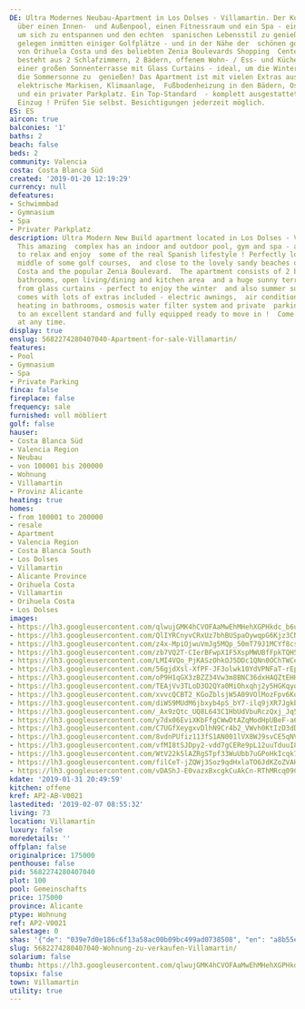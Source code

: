 ```yaml
---
DE: Ultra Modernes Neubau-Apartment in Los Dolses - Villamartin. Der Komplex verfügt
  über einen Innen-  und Außenpool, einen Fitnessraum und ein Spa - ein idealer Ort,
  um sich zu entspannen und den echten  spanischen Lebensstil zu genießen ! Perfekt
  gelegen inmitten einiger Golfplätze - und in der Nähe der  schönen goldgelben Sandstrände
  von Orihuela Costa und des beliebten Zenia Boulevards Shopping  Centers. Die Wohnung
  besteht aus 2 Schlafzimmern, 2 Bädern, offenem Wohn- / Ess- und Küchenbereich  und
  einer großen Sonnenterrasse mit Glass Curtains - ideal, um die Winter- und auch
  die Sommersonne zu  genießen! Das Apartment ist mit vielen Extras ausgestattet -
  elektrische Markisen, Klimaanlage,  Fußbodenheizung in den Bädern, Osmose-Wasserfiltersystem
  und ein privater Parkplatz. Ein Top-Standard  - komplett ausgestattet - fertig zum
  Einzug ! Prüfen Sie selbst. Besichtigungen jederzeit möglich.
ES: ES
aircon: true
balconies: '1'
baths: 2
beach: false
beds: 2
community: Valencia
costa: Costa Blanca Süd
created: '2019-01-20 12:19:29'
currency: null
defeatures:
- Schwimmbad
- Gymnasium
- Spa
- Privater Parkplatz
description: Ultra Modern New Build apartment located in Los Dolses - Villamartin.
  This amazing  complex has an indoor and outdoor pool, gym and spa - an ideal place
  to relax and enjoy  some of the real Spanish lifestyle ! Perfectly located in the
  middle of some golf courses,  and close to the lovely sandy beaches of Orihuela
  Costa and the popular Zenia Boulevard.  The apartment consists of 2 bedrooms, 2
  bathrooms, open living/dining and kitchen area  and a huge sunny terrace which benefits
  from glass curtains - perfect to enjoy the winter  and also summer sun! The apartment
  comes with lots of extras included - electric awnings,  air conditioning, underfloor
  heating in bathrooms, osmosis water filter system and private  parking. Furnished
  to an excellent standard and fully equipped ready to move in !  Come and see. Viewings
  at any time.
display: true
enslug: 5682274280407040-Apartment-for-sale-Villamartin/
features:
- Pool
- Gymnasium
- Spa
- Private Parking
finca: false
fireplace: false
frequency: sale
furnished: voll möbliert
golf: false
hauser:
- Costa Blanca Süd
- Valencia Region
- Neubau
- von 100001 bis 200000
- Wohnung
- Villamartin
- Provinz Alicante
heating: true
homes:
- from 100001 to 200000
- resale
- Apartment
- Valencia Region
- Costa Blanca South
- Los Dolses
- Villamartin
- Alicante Province
- Orihuela Costa
- Villamartin
- Orihuela Costa
- Los Dolses
images:
- https://lh3.googleusercontent.com/qlwujGMK4hCVOFAaMwEhMHehXGPHkdc_b6u2X8994xwuLxI7oRAIKXqUeNHK-pf4ZESe8IsDGun99S3Utxb80g=w640-rj-e30-l100
- https://lh3.googleusercontent.com/QlIYRCnyvCRxUz7bhBUSpaOywqpG6Kjz3CNAKpW-QKQu9osjYf5di1QJQ5En0DEsHN8JaVg5d5hgPRfvF-6b=w640-rj-e30-l100
- https://lh3.googleusercontent.com/z4x-MpiOjwuVmJg5MQp_50mT79J1MCYf8csGdW0fN6xMvztYNNtNF0Za3eUnrfSCORPdh-T3xs_eMD2y3ZGj=w640-rj-e30-l100
- https://lh3.googleusercontent.com/zb7VQ2T-CIerBFwpX1F5XspMWUBfFpkTQH5tBwLKK0OuPVs5pvQSb_Re9HPMqgycOGcYWQ8oHR-JLFpFsAY=w640-rj-e30-l100
- https://lh3.googleusercontent.com/LMI4VQo_PjKASzOhkOJ5DDc1QNn0OChTWCec73vfq2hjQrnPE_b40pZdJ-FGpZsqAOje4vyWIdbn0iZVeZNr=w640-rj-e30-l100
- https://lh3.googleusercontent.com/56gjdXsl-XfPF-JF3olwk10YdVPNFaT-rEpLCIysIcvdwfU14EommWD2_-mYfXCTSlFTL6XPgErLj17Fd5Jw=w640-rj-e30-l100
- https://lh3.googleusercontent.com/oP9H1qGX3zBZZ34Vw3m8BNC36dxHAQZtEHHhkcVIHtIbeuuQ5R_UpP2PLitaEGHrSx15E718kvsdDy9Zh8A=w640-rj-e30-l100
- https://lh3.googleusercontent.com/TEAjVv3TLoD3O2QYa0MiOhxqhj2y5HGKqyq9WgNr25euKRyiy7LIPj_d0FgMma1PNaxtW0pTq4SsGIB2OpPdqA=w640-rj-e30-l100
- https://lh3.googleusercontent.com/xvvcQCBT2_KGoZblsjW5A09VOlMozFpv6Kq-7NJf02Z_SZCvbGkaQcmMNRXq51A1naAJEGGC1bKQRt_nBjU=w640-rj-e30-l100
- https://lh3.googleusercontent.com/diWS9MUdM6jbxyb4pS_bY7-ilq9jXR7JgkbooRctNdb96RAP7T6iQHIvOELEziPQe-NPk94sVUGnxp_Ef81SlA=w640-rj-e30-l100
- https://lh3.googleusercontent.com/_Ax9zQtc_UQ8L643C1HbUdVbuRczQxj_Jq5unbuLtsh3OLo7-hRkRorGiLKnDSAK7jeMIJgO412-uh0OV0g=w640-rj-e30-l100
- https://lh3.googleusercontent.com/y7dx06EviXKbFfgCWwDtAZqModHpUBeF-a6pyyCHOECQITA3hpI5eTcx4zLQXoOTJJmcH1nH8WcgbrA30G4=w640-rj-e30-l100
- https://lh3.googleusercontent.com/C7UGfXeygxvDlhN9Cr4b2_VWvh0KtIzD3dDYSR8eeOZQgfcsJPyqRgKnq1IBoU4tjUNJzfiOl1SR6ig9NCk=w640-rj-e30-l100
- https://lh3.googleusercontent.com/8vdnPUfiz113fS1AN001lVX8WJ9svCE5qNVPLAejLcgYSW1YpcfC7EtXU1lL8vjug-gVhSXrKZHIgcEeJlrp=w640-rj-e30-l100
- https://lh3.googleusercontent.com/vfMI8tSJDpy2-vdd7gCERe9pL12uuTduuI8MoK5DYN72NdAzscCz7dodhIQ6z7wD9sR2ZAdriMAJDK7QChiC=w640-rj-e30-l100
- https://lh3.googleusercontent.com/WtV22k5lAZRgSTpf33WuUbb7uGPoHkIcqk7rLqPjTFLPlYRdmrqGbbWa8mU4cwnWqQLoYAsHNYhWH6wZBHE=w640-rj-e30-l100
- https://lh3.googleusercontent.com/filCeT-jZQWj3Soz9qdHxlaTO6JdKZoZVAH1Vs1pSzSE7vwJMAcr8IjkSkHGzOl5i7Pzuh7lFsCPiiccO6uP=w640-rj-e30-l100
- https://lh3.googleusercontent.com/vDAShJ-E0vazxBxcgkCuAkCn-RThMRcq09CxnCDpyS_Z8UyuGqRHwr7R6BTH-BBFg07f5_n3abSATkLWnMwa=w640-rj-e30-l100
kdate: '2019-01-31 20:49:59'
kitchen: offene
kref: AP2-AB-V0021
lastedited: '2019-02-07 08:55:32'
living: 73
location: Villamartin
luxury: false
moredetails: ''
offplan: false
originalprice: 175000
penthouse: false
pid: 5682274280407040
plot: 100
pool: Gemeinschafts
price: 175000
province: Alicante
ptype: Wohnung
ref: AP2-V0021
salestage: 0
shas: '{"de": "039e7d0e186c6f13a58ac00b09bc499ad0738508", "en": "a8b55ee332aebd30e5d61edd21a37546cf882301"}'
slug: 5682274280407040-Wohnung-zu-verkaufen-Villamartin/
solarium: false
thumb: https://lh3.googleusercontent.com/qlwujGMK4hCVOFAaMwEhMHehXGPHkdc_b6u2X8994xwuLxI7oRAIKXqUeNHK-pf4ZESe8IsDGun99S3Utxb80g=w400-h240-n-rj-e30-l100
topsix: false
town: Villamartin
utility: true
---
```


